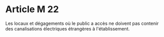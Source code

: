 # Article M 22

Les locaux et dégagements où le public a accès ne doivent pas contenir des canalisations électriques étrangères à l'établissement.
